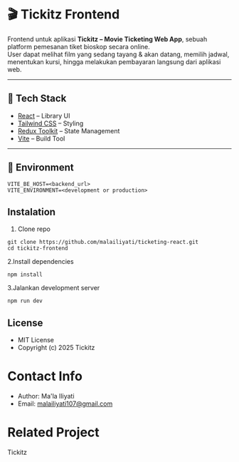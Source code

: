 # 🎬 Tickitz Frontend

Frontend untuk aplikasi **Tickitz – Movie Ticketing Web App**, sebuah platform pemesanan tiket bioskop secara online.  
User dapat melihat film yang sedang tayang & akan datang, memilih jadwal, menentukan kursi, hingga melakukan pembayaran langsung dari aplikasi web.

---

## 🔧 Tech Stack

- [React](https://react.dev/) – Library UI
- [Tailwind CSS](https://tailwindcss.com/) – Styling
- [Redux Toolkit](https://redux-toolkit.js.org/) – State Management
- [Vite](https://vitejs.dev/) – Build Tool

---

## 🌱 Environment

```env
VITE_BE_HOST=<backend_url>
VITE_ENVIRONMENT=<development or production>

```

## Instalation

1. Clone repo

```
git clone https://github.com/malailiyati/ticketing-react.git
cd tickitz-frontend
```

2.Install dependencies

```
npm install
```

3.Jalankan development server

```
npm run dev
```

## License

- MIT License
- Copyright (c) 2025 Tickitz

# Contact Info

- Author: Ma'la Iliyati
- Email: malailiyati107@gmail.com

# Related Project

Tickitz
